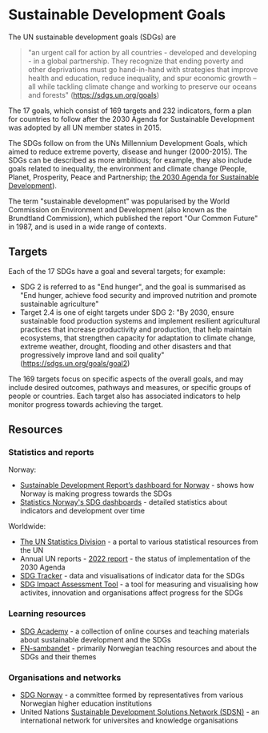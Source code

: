# Sustainable Development Goals

The UN sustainable development goals (SDGs) are 
> "an urgent call for action by all countries - developed and developing - in a global partnership. They recognize that ending poverty and other deprivations must go hand-in-hand with strategies that improve health and education, reduce inequality, and spur economic growth – all while tackling climate change and working to preserve our oceans and forests" (https://sdgs.un.org/goals)

The 17 goals, which consist of 169 targets and 232 indicators, form a plan for countries to follow after the 2030 Agenda for Sustainable Development was adopted by all UN member states in 2015.

The SDGs follow on from the UNs Millennium Development Goals, which aimed to reduce extreme poverty, disease and hunger (2000-2015). The SDGs can be described as more ambitious; for example, they also include goals related to inequality, the environment and climate change (People, Planet, Prosperity, Peace and Partnership; [the 2030 Agenda for Sustainable Development](https://sdgs.un.org/2030agenda)).

The term "sustainable development" was popularised by the World Commission on Environment and Development (also known as the Brundtland Commission), which published the report "Our Common Future" in 1987, and is used in a wide range of contexts.

## Targets

Each of the 17 SDGs have a goal and several targets; for example:
* SDG 2 is referred to as "End hunger", and the goal is summarised as "End hunger, achieve food security and improved nutrition and promote sustainable agriculture"
* Target 2.4 is one of eight targets under SDG 2: "By 2030, ensure sustainable food production systems and implement resilient agricultural practices that increase productivity and production, that help maintain ecosystems, that strengthen capacity for adaptation to climate change, extreme weather, drought, flooding and other disasters and that progressively improve land and soil quality" (https://sdgs.un.org/goals/goal2)

The 169 targets focus on specific aspects of the overall goals, and may include desired outcomes, pathways and measures, or specific groups of people or countries. Each target also has associated indicators to help monitor progress towards achieving the target.

## Resources

### Statistics and reports

Norway:
- [Sustainable Development Report’s dashboard for Norway](https://dashboards.sdgindex.org/profiles/norway) - shows how Norway is making progress towards the SDGs
- [Statistics Norway's SDG dashboards](https://www.ssb.no/sdg) - detailed statistics about indicators and development over time

Worldwide:
- [The UN Statistics Division](https://unstats.un.org/sdgs/dataportal) - a portal to various statistical resources from the UN
- Annual UN reports - [2022 report](https://unstats.un.org/sdgs/report/2022/) - the status of implementation of the 2030 Agenda
- [SDG Tracker](https://sdg-tracker.org/) - data and visualisations of indicator data for the SDGs 
- [SDG Impact Assessment Tool](https://sdgimpactassessmenttool.org/) - a tool for measuring and visualising how activites, innovation and organisations affect progress for the SDGs

### Learning resources
- [SDG Academy](https://sdgacademy.org/) - a collection of online courses and teaching materials about sustainable development and the SDGs
- [FN-sambandet](https://www.fn.no/undervisning) - primarily Norwegian teaching resources and about the SDGs and their themes 

### Organisations and networks
-	[SDG Norway](https://www.uib.no/en/sdgnorway/127053/about-sdg-norway) - a committee formed by representatives from various Norwegian higher education institutions
-	United Nations [Sustainable Development Solutions Network (SDSN)](https://www.unsdsn.org/) - an international network for universites and knowledge organisations
